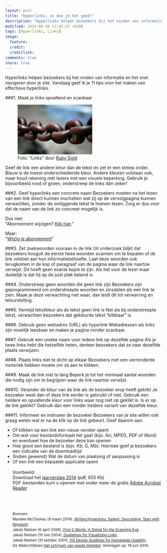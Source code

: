```yaml
---
layout: post
title: "Hyperlinks: zo doe je het goed!"
description: "Hyperlinks helpen bezoekers bij het vinden van informatie en het snel navigeren. In deze blog geef ik 11 tips voor het maken van effectieve hyperlinks."
modified: 2014-06-20 13:42:25 +0200
tags: [Hyperlinks, Links]
image:
  feature: 
  credit: 
  creditlink: 
comments: true
share: true
---
```


Hyperlinks helpen bezoekers bij het vinden van informatie en het snel
navigeren door je site. Vandaag geef ik je 11 tips voor het maken van
effectieve hyperlinks.



###1. Maak je links opvallend en scanbaar
<figure class="floatright">
  <img src="/images/link.jpg" alt="Foto van een ketting" >
  <figcaption>Foto: "Links" door <a
  href="http://tinyurl.com/qc2g4f7">Ruby Gold</a></figcaption>
</figure>
Geef de link een andere kleur dan de tekst en zet er een streep onder. 
Blauw is de meest onderscheidende kleur. Andere kleuren volstaan ook,
maar houd rekening met lezers met een visuele beperking. Gebruik je
bijvoorbeeld rood of groen, onderstreep de links dan zeker!

###2. Geef hyperlinks een concrete naam
Bezoekers moeten na het lezen van een link direct kunnen inschatten wat zij op de vervolgpagina kunnen verwachten, zonder de omliggende tekst te hoeven lezen. Zorg er dus voor dat de naam van de link zo concreet mogelijk is.

Dus niet:  
"Abonnement wijzigen? <span style="text-decoration: underline;">Klik hier</span>."

Maar:  
"<span style="text-decoration: underline;">Wijzig je abonnement</span>"

###3. Zet zoekwoorden vooraan in de link
Uit onderzoek blijkt dat bezoekers hooguit de eerste twee woorden scannen om te bepalen of de link voldoet aan hun informatiebehoefte. 
Laat deze woorden ook  terugkomen in de kop of paragraaf van de pagina
waar de link naartoe verwijst. Dit hoeft geen exacte kopie te
zijn. Als het voor de lezer maar duidelijk is dat hij op de juist plek
beland is.

###4. Onderstreep geen woorden die geen link zijn
Bezoekers zijn geprogrammeerd om onderstreepte woorden en zinsdelen als een link te zien. Maak je deze verwachting niet waar, dan leidt dit tot verwarring en teleurstelling.

###5. Vermijd tekstkleur als de tekst geen link is
Net als bij onderstreepte tekst, verwachten bezoekers dat gekleurde
tekst “klikbaar” is.

###6. Gebruik geen webadres (URL) als hyperlink
Webadressen als links zijn moeilijk leesbaar en maken je pagina minder
scanbaar.

###7. Gebruik een unieke naam voor iedere link op dezelfde pagina 
Als je twee links hebt die hetzelfde heten,  denken bezoekers dat ze naar  dezelfde plaats verwijzen.

###8. Plaats links niet te dicht op elkaar
Bezoekers met een verminderde motoriek hebben moeite om ze aan te klikken.

###9. Maak de link niet te lang
Beperk je tot het minimaal aantal woorden die nodig zijn om te
begrijpen waar de link naartoe verwijst.

###10. Verander de kleur van de link als de bezoeker erop heeft geklikt
Je bezoeker weet dan of deze link eerder is gebruikt of niet.
Gebruik een heldere en opvallende kleur voor links waar nog niet op
geklikt is. Is er op de link geklikt? Gebruik dan een minder heldere
variant van dezelfde kleur.

###11. Informeer en instrueer de bezoeker
Bezoekers van je site willen ook graag weten wat er na de klik op de link gebeurt. Geef daarom aan:

<ul>
<li> Of klikken op een link een nieuw venster opent</li>
<li> Om wat voor bestandsformaat  het gaat  (bijv. Avi, MPEG, PDF of Word) en eventueel hoe de bezoeker deze kan openen</li>
<li> Hoe groot een bestand is (bijv. Kb, G, Mb). Hiermee geef je bezoekers een indicatie van de downloadtijd</li>
<li> (Indien gewenst) Wat de datum van plaatsing of aanpassing is</li>
<li> Of een link een bepaalde applicatie opent</li>
<br>
Voorbeeld: <br>
Download het <span style="text-decoration: underline;">jaarverslag
2014</span> (pdf, 650 Kb)<br>
PDF-bestanden kunt u openen met onder meer de gratis <span
style="text-decoration: underline;">Adobe Acrobat Reader</span>


<br><br><br>
<small>Bronnen:<br>
Marieke McCloskey (9 maart 2014).<a href="http://www.nngroup.com/articles/writing-links/"> Writing Hyperlinks: Salient,
Descriptive, Start with Keyword</a>.<br> 
Jakob Nielsen (6 april 2009).<a href="http://www.nngroup.com/articles/first-2-words-a-signal-for-scanning/"> First 2 Words: A Signal for the Scanning
Eye</a>.<br>
Jakob Nielsen (10 mei 2004).<a href="http://www.nngroup.com/articles/guidelines-for-visualizing-links/"> Guidelines for Visualizing Links</a>.<br>
Jakob Nielsen (31 oktober 2001).<a href="http://www.nngroup.com/articles/113-design-guidelines-homepage-usability/"> 113 Design Guidlines for Homepage
Usability</a>.<br>
De Webrichtlijnen.<a
href="http://www.webrichtlijnen.nl/aan-de-slag/het-schrijven-van-goede-linktekst">Het
schrijven van goede linktekst</a>. Verkregen op: 19 juni 2014.<br>
</small>
